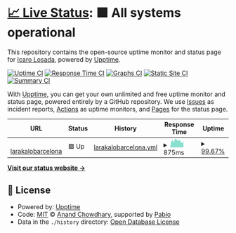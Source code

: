 # [📈 Live Status](https://status.larakalobarcelona.es): <!--live status--> **🟩 All systems operational**

This repository contains the open-source uptime monitor and status page for [Icaro Losada](https://status.larakalobarcelona.es), powered by [Upptime](https://github.com/upptime/upptime).

[![Uptime CI](https://github.com/icarolosada/Uptime/workflows/Uptime%20CI/badge.svg)](https://github.com/icarolosada/Uptime/actions?query=workflow%3A%22Uptime+CI%22)
[![Response Time CI](https://github.com/icarolosada/Uptime/workflows/Response%20Time%20CI/badge.svg)](https://github.com/icarolosada/Uptime/actions?query=workflow%3A%22Response+Time+CI%22)
[![Graphs CI](https://github.com/icarolosada/Uptime/workflows/Graphs%20CI/badge.svg)](https://github.com/icarolosada/Uptime/actions?query=workflow%3A%22Graphs+CI%22)
[![Static Site CI](https://github.com/icarolosada/Uptime/workflows/Static%20Site%20CI/badge.svg)](https://github.com/icarolosada/Uptime/actions?query=workflow%3A%22Static+Site+CI%22)
[![Summary CI](https://github.com/icarolosada/Uptime/workflows/Summary%20CI/badge.svg)](https://github.com/icarolosada/Uptime/actions?query=workflow%3A%22Summary+CI%22)

With [Upptime](https://upptime.js.org), you can get your own unlimited and free uptime monitor and status page, powered entirely by a GitHub repository. We use [Issues](https://github.com/icarolosada/Uptime/issues) as incident reports, [Actions](https://github.com/icarolosada/Uptime/actions) as uptime monitors, and [Pages](https://status.larakalobarcelona.es) for the status page.

<!--start: status pages-->
<!-- This summary is generated by Upptime (https://github.com/upptime/upptime) -->
<!-- Do not edit this manually, your changes will be overwritten -->
<!-- prettier-ignore -->
| URL | Status | History | Response Time | Uptime |
| --- | ------ | ------- | ------------- | ------ |
| <img alt="" src="https://icons.duckduckgo.com/ip3/larakalobarcelona.es.ico" height="13"> [larakalobarcelona](https://larakalobarcelona.es/) | 🟩 Up | [larakalobarcelona.yml](https://github.com/icarolosada/Uptime/commits/HEAD/history/larakalobarcelona.yml) | <details><summary><img alt="Response time graph" src="./graphs/larakalobarcelona/response-time-week.png" height="20"> 875ms</summary><br><a href="https://status.larakalobarcelona.es/history/larakalobarcelona"><img alt="Response time 815" src="https://img.shields.io/endpoint?url=https%3A%2F%2Fraw.githubusercontent.com%2Ficarolosada%2FUptime%2FHEAD%2Fapi%2Flarakalobarcelona%2Fresponse-time.json"></a><br><a href="https://status.larakalobarcelona.es/history/larakalobarcelona"><img alt="24-hour response time 794" src="https://img.shields.io/endpoint?url=https%3A%2F%2Fraw.githubusercontent.com%2Ficarolosada%2FUptime%2FHEAD%2Fapi%2Flarakalobarcelona%2Fresponse-time-day.json"></a><br><a href="https://status.larakalobarcelona.es/history/larakalobarcelona"><img alt="7-day response time 875" src="https://img.shields.io/endpoint?url=https%3A%2F%2Fraw.githubusercontent.com%2Ficarolosada%2FUptime%2FHEAD%2Fapi%2Flarakalobarcelona%2Fresponse-time-week.json"></a><br><a href="https://status.larakalobarcelona.es/history/larakalobarcelona"><img alt="30-day response time 815" src="https://img.shields.io/endpoint?url=https%3A%2F%2Fraw.githubusercontent.com%2Ficarolosada%2FUptime%2FHEAD%2Fapi%2Flarakalobarcelona%2Fresponse-time-month.json"></a><br><a href="https://status.larakalobarcelona.es/history/larakalobarcelona"><img alt="1-year response time 815" src="https://img.shields.io/endpoint?url=https%3A%2F%2Fraw.githubusercontent.com%2Ficarolosada%2FUptime%2FHEAD%2Fapi%2Flarakalobarcelona%2Fresponse-time-year.json"></a></details> | <details><summary><a href="https://status.larakalobarcelona.es/history/larakalobarcelona">99.67%</a></summary><a href="https://status.larakalobarcelona.es/history/larakalobarcelona"><img alt="All-time uptime 99.67%" src="https://img.shields.io/endpoint?url=https%3A%2F%2Fraw.githubusercontent.com%2Ficarolosada%2FUptime%2FHEAD%2Fapi%2Flarakalobarcelona%2Fuptime.json"></a><br><a href="https://status.larakalobarcelona.es/history/larakalobarcelona"><img alt="24-hour uptime 100.00%" src="https://img.shields.io/endpoint?url=https%3A%2F%2Fraw.githubusercontent.com%2Ficarolosada%2FUptime%2FHEAD%2Fapi%2Flarakalobarcelona%2Fuptime-day.json"></a><br><a href="https://status.larakalobarcelona.es/history/larakalobarcelona"><img alt="7-day uptime 99.67%" src="https://img.shields.io/endpoint?url=https%3A%2F%2Fraw.githubusercontent.com%2Ficarolosada%2FUptime%2FHEAD%2Fapi%2Flarakalobarcelona%2Fuptime-week.json"></a><br><a href="https://status.larakalobarcelona.es/history/larakalobarcelona"><img alt="30-day uptime 99.67%" src="https://img.shields.io/endpoint?url=https%3A%2F%2Fraw.githubusercontent.com%2Ficarolosada%2FUptime%2FHEAD%2Fapi%2Flarakalobarcelona%2Fuptime-month.json"></a><br><a href="https://status.larakalobarcelona.es/history/larakalobarcelona"><img alt="1-year uptime 99.67%" src="https://img.shields.io/endpoint?url=https%3A%2F%2Fraw.githubusercontent.com%2Ficarolosada%2FUptime%2FHEAD%2Fapi%2Flarakalobarcelona%2Fuptime-year.json"></a></details>

<!--end: status pages-->

[**Visit our status website →**](https://status.larakalobarcelona.es)

## 📄 License

- Powered by: [Upptime](https://github.com/upptime/upptime)
- Code: [MIT](./LICENSE) © [Anand Chowdhary](https://anandchowdhary.com), supported by [Pabio](https://pabio.com)
- Data in the `./history` directory: [Open Database License](https://opendatacommons.org/licenses/odbl/1-0/)
